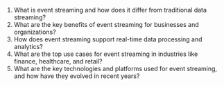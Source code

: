 

1. What is event streaming and how does it differ from traditional data streaming?
2. What are the key benefits of event streaming for businesses and organizations?
3. How does event streaming support real-time data processing and analytics?
4. What are the top use cases for event streaming in industries like finance, healthcare, and retail?
5. What are the key technologies and platforms used for event streaming, and how have they evolved in recent years?